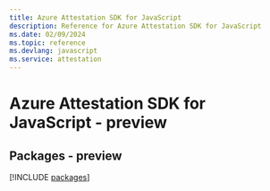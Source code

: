 ```yaml
---
title: Azure Attestation SDK for JavaScript
description: Reference for Azure Attestation SDK for JavaScript
ms.date: 02/09/2024
ms.topic: reference
ms.devlang: javascript
ms.service: attestation
---
```

# Azure Attestation SDK for JavaScript - preview
## Packages - preview
[!INCLUDE [packages](attestation-index.md)]